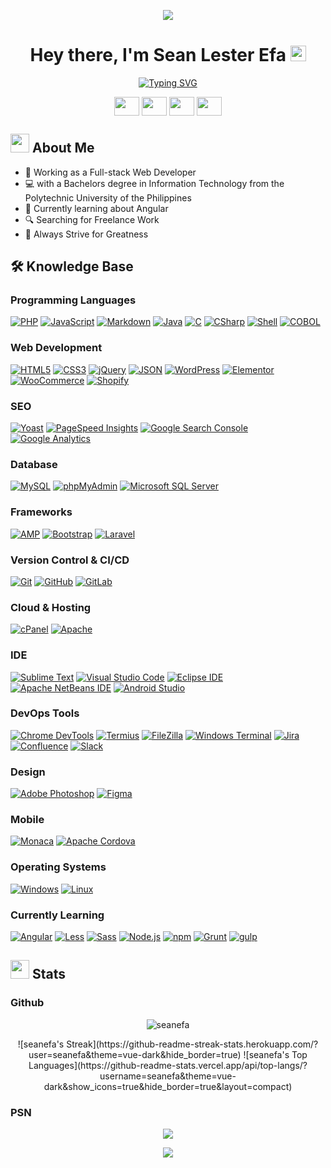 <p align="center">
	<img src="https://capsule-render.vercel.app/api?type=waving&height=100&color=gradient&section=header"/>
</p>

<h1 align="center">Hey there, I'm Sean Lester Efa <img src="https://media.giphy.com/media/hvRJCLFzcasrR4ia7z/giphy.gif" width="25px"></h1>

<p align="center">
	<a href="https://git.io/typing-svg"><img src="https://readme-typing-svg.herokuapp.com?font=Fredoka&size=30&pause=1000&color=000000&center=true&vCenter=true&random=false&width=435&lines=Full-stack+Web+Developer;Freelancer;Gamer" alt="Typing SVG" /></a>
</p>

<p align="center">
	<a href="https://ph.linkedin.com/in/seanlesterefa" target="blank"><img align="center" src="https://cdn.jsdelivr.net/npm/simple-icons@3.0.1/icons/linkedin.svg" height="30" width="40" /></a>
	<a href="https://www.facebook.com/seanlester.efa/" target="blank"><img align="center" src="https://cdn.jsdelivr.net/npm/simple-icons@3.0.1/icons/facebook.svg" height="30" width="40" /></a>
	<a href = "https://github.com/seanefa"><img align="center" src="https://simpleicons.org/icons/github.svg" height="30" width="40" /></a>
	<a href = "https://seanefa.github.io/my-portfolio/"><img align="center" src="https://simpleicons.org/icons/readme.svg" height="30" width="40" /></a>
</p>

## <picture><img src = "https://github.com/7oSkaaa/7oSkaaa/blob/main/Images/about_me.gif?raw=true" width = 30px></picture> About Me
- 💼 Working as a Full-stack Web Developer
- 💻 with a Bachelors degree in Information Technology from the Polytechnic University of the Philippines
- 🌱 Currently learning about Angular
- 🔍 Searching for Freelance Work
- 🚀 Always Strive for Greatness

## 🛠️ Knowledge Base
### Programming Languages
<a href="https://php.net" target="_blank"><img src="https://img.shields.io/badge/PHP-777BB4?style=for-the-badge&logo=php&logoColor=FFFFFF" alt="PHP" /></a>
<a href="https://developer.mozilla.org/en-US/docs/Web/JavaScript" target="_blank"><img src="https://img.shields.io/badge/JavaScript-F7DF1E?style=for-the-badge&logo=javascript&logoColor=FFFFFF" alt="JavaScript" /></a>
<a href="https://www.markdownguide.org/" target="_blank"><img src="https://img.shields.io/badge/Markdown-000000?style=for-the-badge&logo=markdown&logoColor=FFFFFF" alt="Markdown" /></a>
<a href="https://www.w3schools.com/c/c_intro.php?external_link=true" target="_blank"><img src="https://img.shields.io/badge/Java-437291?style=for-the-badge&logo=openjdk&logoColor=FFFFFF" alt="Java" /></a>
<a href="https://www.w3schools.com/c/c_intro.php?external_link=true" target="_blank"><img src="https://img.shields.io/badge/C-A8B9CC?style=for-the-badge&logo=c&logoColor=FFFFFF" alt="C" /></a>
<a href="https://learn.microsoft.com/en-us/dotnet/csharp/" target="_blank"><img src="https://img.shields.io/badge/CSharp-512BD4?style=for-the-badge&logo=csharp&logoColor=FFFFFF" alt="CSharp" /></a>
<a href="https://www.shellscript.sh/" target="_blank"><img src="https://img.shields.io/badge/Shell-5391FE?style=for-the-badge&logo=powershell&logoColor=FFFFFF" alt="Shell" /></a>
<a href="https://www.techtarget.com/searchitoperations/definition/COBOL-Common-Business-Oriented-Language" target="_blank"><img src="https://img.shields.io/badge/COBOL-gray?style=for-the-badge&logoColor=FFFFFF" alt="COBOL" /></a>

### Web Development
<a href="https://html.spec.whatwg.org/multipage/" target="_blank"><img src="https://img.shields.io/badge/HTML5-E34F26?style=for-the-badge&logo=html5&logoColor=FFFFFF" alt="HTML5" /></a>
<a href="https://www.w3.org/Style/CSS" target="_blank"><img src="https://img.shields.io/badge/CSS3-1572B6?style=for-the-badge&logo=css3&logoColor=FFFFFF" alt="CSS3" /></a>
<a href="https://jquery.com/" target="_blank"><img src="https://img.shields.io/badge/jQuery-0769AD?style=for-the-badge&logo=jquery&logoColor=FFFFFF" alt="jQuery" /></a>
<a href="https://www.json.org/json-en.html" target="_blank"><img src="https://img.shields.io/badge/JSON-000000?style=for-the-badge&logo=json&logoColor=FFFFFF" alt="JSON" /></a>
<a href="https://wordpress.com/" target="_blank"><img src="https://img.shields.io/badge/WordPress-21759B?style=for-the-badge&logo=wordpress&logoColor=FFFFFF" alt="WordPress" /></a>
<a href="https://elementor.com/" target="_blank"><img src="https://img.shields.io/badge/Elementor-92003B?style=for-the-badge&logo=elementor&logoColor=FFFFFF" alt="Elementor" /></a>
<a href="https://woo.com/" target="_blank"><img src="https://img.shields.io/badge/WooCommerce-96588A?style=for-the-badge&logo=woocommerce&logoColor=FFFFFF" alt="WooCommerce" /></a>
<a href="https://www.shopify.com/" target="_blank"><img src="https://img.shields.io/badge/Shopify-7AB55C?style=for-the-badge&logo=shopify&logoColor=FFFFFF" alt="Shopify" /></a>


### SEO
<a href="https://yoast.com/" target="_blank"><img src="https://img.shields.io/badge/Yoast-A61E69?style=for-the-badge&logo=yoast&logoColor=FFFFFF" alt="Yoast" /></a>
<a href="https://pagespeed.web.dev/" target="_blank"><img src="https://img.shields.io/badge/PageSpeed%20Insights-4285F4?style=for-the-badge&logo=pagespeedinsights&logoColor=FFFFFF" alt="PageSpeed Insights" /></a>
<a href="https://search.google.com/search-console/about" target="_blank"><img src="https://img.shields.io/badge/Google%20Search%20Console-458CF5?style=for-the-badge&logo=googlesearchconsole&logoColor=FFFFFF" alt="Google Search Console" /></a>
<a href="https://developers.google.com/analytics/learn" target="_blank"><img src="https://img.shields.io/badge/Google%20Analytics-E37400?style=for-the-badge&logo=googleanalytics&logoColor=FFFFFF" alt="Google Analytics" /></a>

### Database
<a href="https://www.mysql.com/" target="_blank"><img src="https://img.shields.io/badge/MySQL-4479A1?style=for-the-badge&logo=mysql&logoColor=FFFFFF" alt="MySQL" /></a>
<a href="https://www.phpmyadmin.net/" target="_blank"><img src="https://img.shields.io/badge/phpMyAdmin-6C78AF?style=for-the-badge&logo=phpmyadmin&logoColor=FFFFFF" alt="phpMyAdmin" /></a>
<a href="https://www.microsoft.com/en-us/sql-server/" target="_blank"><img src="https://img.shields.io/badge/Microsoft%20SQL%20Server-CC2927?style=for-the-badge&logo=microsoftsqlserver&logoColor=FFFFFF" alt="Microsoft SQL Server" /></a>

### Frameworks
<a href="https://amp.dev/" target="_blank"><img src="https://img.shields.io/badge/AMP-005AF0?style=for-the-badge&logo=amp&logoColor=FFFFFF" alt="AMP" /></a>
<a href="https://getbootstrap.com/" target="_blank"><img src="https://img.shields.io/badge/Bootstrap-7952B3?style=for-the-badge&logo=bootstrap&logoColor=FFFFFF" alt="Bootstrap" /></a>
<a href="https://laravel.com" target="_blank"><img src="https://img.shields.io/badge/Laravel-FF2D20?style=for-the-badge&logo=laravel&logoColor=FFFFFF" alt="Laravel" /></a>

### Version Control & CI/CD
<a href="https://git-scm.com/" target="_blank"><img src="https://img.shields.io/badge/Git-F05032?style=for-the-badge&logo=git&logoColor=FFFFFF" alt="Git" /></a>
<a href="https://github.com/" target="_blank"><img src="https://img.shields.io/badge/GitHub-181717?style=for-the-badge&logo=github&logoColor=FFFFFF" alt="GitHub" /></a>
<a href="https://gitlab.com/" target="_blank"><img src="https://img.shields.io/badge/GitLab-FC6D26?style=for-the-badge&logo=gitlab&logoColor=FFFFFF" alt="GitLab" /></a>

### Cloud & Hosting
<a href="https://cpanel.net/" target="_blank"><img src="https://img.shields.io/badge/cPanel-FF6C2C?style=for-the-badge&logo=cpanel&logoColor=FFFFFF" alt="cPanel" /></a>
<a href="https://httpd.apache.org/" target="_blank"><img src="https://img.shields.io/badge/Apache-D22128?style=for-the-badge&logo=apache&logoColor=FFFFFF" alt="Apache" /></a>

### IDE
<a href="https://www.sublimetext.com/" target="_blank"><img src="https://img.shields.io/badge/Sublime%20Text-FF9800?style=for-the-badge&logo=sublimetext&logoColor=FFFFFF" alt="Sublime Text" /></a>
<a href="https://code.visualstudio.com/" target="_blank"><img src="https://img.shields.io/badge/Visual%20Studio%20Code-007ACC?style=for-the-badge&logo=visualstudiocode&logoColor=FFFFFF" alt="Visual Studio Code" /></a>
<a href="https://www.eclipse.org/ide/" target="_blank"><img src="https://img.shields.io/badge/Eclipse%20IDE-2C2255?style=for-the-badge&logo=eclipseide&logoColor=FFFFFF" alt="Eclipse IDE" /></a>
<a href="https://netbeans.apache.org/front/main/index.html" target="_blank"><img src="https://img.shields.io/badge/Apache%20NetBeans%20IDE-1B6AC6?style=for-the-badge&logo=apachenetbeanside&logoColor=FFFFFF" alt="Apache NetBeans IDE" /></a>
<a href="https://developer.android.com/studio" target="_blank"><img src="https://img.shields.io/badge/Android%20Studio-3DDC84?style=for-the-badge&logo=androidstudio&logoColor=FFFFFF" alt="Android Studio" /></a>

### DevOps Tools
<a href="https://developer.chrome.com/docs/devtools" target="_blank"><img src="https://img.shields.io/badge/Chrome%20DevTools-4285F4?style=for-the-badge&logo=googlechrome&logoColor=FFFFFF" alt="Chrome DevTools" /></a>
<a href="https://termius.com/" target="_blank"><img src="https://img.shields.io/badge/Termius-000000?style=for-the-badge&logo=termius&logoColor=FFFFFF" alt="Termius" /></a>
<a href="https://filezilla-project.org/filezilla_pro.php" target="_blank"><img src="https://img.shields.io/badge/FileZilla-BF0000?style=for-the-badge&logo=filezilla&logoColor=FFFFFF" alt="FileZilla" /></a>
<a href="https://apps.microsoft.com/detail/9n0dx20hk701?hl=en-US&gl=US" target="_blank"><img src="https://img.shields.io/badge/Windows%20Terminal-4D4D4D?style=for-the-badge&logo=windowsterminal&logoColor=FFFFFF" alt="Windows Terminal" /></a>
<a href="https://www.atlassian.com/software/jira/guides/getting-started/introduction#what-is-jira-software" target="_blank"><img src="https://img.shields.io/badge/Jira-0052CC?style=for-the-badge&logo=jira&logoColor=FFFFFF" alt="Jira" /></a>
<a href="https://www.atlassian.com/software/confluence" target="_blank"><img src="https://img.shields.io/badge/Confluence-172B4D?style=for-the-badge&logo=confluence&logoColor=FFFFFF" alt="Confluence" /></a>
<a href="https://slack.com/" target="_blank"><img src="https://img.shields.io/badge/Slack-4A154B?style=for-the-badge&logo=slack&logoColor=FFFFFF" alt="Slack" /></a>

### Design
<a href="https://www.adobe.com/ph_en/products/photoshop.html" target="_blank"><img src="https://img.shields.io/badge/Adobe%20Photoshop-31A8FF?style=for-the-badge&logo=adobephotoshop&logoColor=FFFFFF" alt="Adobe Photoshop" /></a>
<a href="https://www.figma.com/" target="_blank"><img src="https://img.shields.io/badge/Figma-F24E1E?style=for-the-badge&logo=figma&logoColor=FFFFFF" alt="Figma" /></a>

### Mobile
<a href="https://monaca.io/" target="_blank"><img src="https://img.shields.io/badge/Monaca-4285F4?style=for-the-badge&logoColor=FFFFFF" alt="Monaca" /></a>
<a href="https://cordova.apache.org/" target="_blank"><img src="https://img.shields.io/badge/Apache%20Cordova-E8E8E8?style=for-the-badge&logo=apachecordova&logoColor=FFFFFF" alt="Apache Cordova" /></a>

### Operating Systems
<a href="https://www.microsoft.com/en-us/windows" target="_blank"><img src="https://img.shields.io/badge/Windows-0078D4?style=for-the-badge&logo=windows&logoColor=FFFFFF" alt="Windows" /></a>
<a href="https://www.linux.org/" target="_blank"><img src="https://img.shields.io/badge/Linux-FCC624?style=for-the-badge&logo=linux&logoColor=FFFFFF" alt="Linux" /></a>

### Currently Learning
<a href="https://angular.io/" target="_blank"><img src="https://img.shields.io/badge/Angular-c3002f?style=for-the-badge&logo=angular&logoColor=FFFFFF" alt="Angular" /></a>
<a href="https://lesscss.org/" target="_blank"><img src="https://img.shields.io/badge/Less-1D365D?style=for-the-badge&logo=less&logoColor=FFFFFF" alt="Less" /></a>
<a href="https://sass-lang.com/" target="_blank"><img src="https://img.shields.io/badge/Sass-CC6699?style=for-the-badge&logo=sass&logoColor=FFFFFF" alt="Sass" /></a>
<a href="https://nodejs.org/en" target="_blank"><img src="https://img.shields.io/badge/Node.js-339933?style=for-the-badge&logo=nodedotjs&logoColor=FFFFFF" alt="Node.js" /></a>
<a href="https://www.npmjs.com/" target="_blank"><img src="https://img.shields.io/badge/npm-CB3837?style=for-the-badge&logo=npm&logoColor=FFFFFF" alt="npm" /></a>
<a href="https://gruntjs.com/" target="_blank"><img src="https://img.shields.io/badge/Grunt-FAA918?style=for-the-badge&logo=grunt&logoColor=FFFFFF" alt="Grunt" /></a>
<a href="https://gulpjs.com/" target="_blank"><img src="https://img.shields.io/badge/gulp-CF4647?style=for-the-badge&logo=gulp&logoColor=FFFFFF" alt="gulp" /></a>

## <picture> <img src = "https://github.com/7oSkaaa/7oSkaaa/blob/main/Images/Statistics.gif?raw=true" width = 30px>  </picture> Stats

### Github
<p align="center">
	<img src="https://api.visitorbadge.io/api/visitors?path=https%3A%2F%2Fgithub.com%2Fseanefa&countColor=%23139bb4" alt="seanefa" />
</p>
<p align='center'>
	![seanefa's Streak](https://github-readme-streak-stats.herokuapp.com/?user=seanefa&theme=vue-dark&hide_border=true)
	![seanefa's Top Languages](https://github-readme-stats.vercel.app/api/top-langs/?username=seanefa&theme=vue-dark&show_icons=true&hide_border=true&layout=compact)
</p>

### PSN
<p align='center'>
	<a href="https://psnprofiles.com/LakerGeek06"><img src="https://card.psnprofiles.com/1/LakerGeek06.png" border="0"></a>
</p>

<p align="center">
  <img src="https://capsule-render.vercel.app/api?type=waving&height=100&color=gradient&section=footer"/>
</p>
